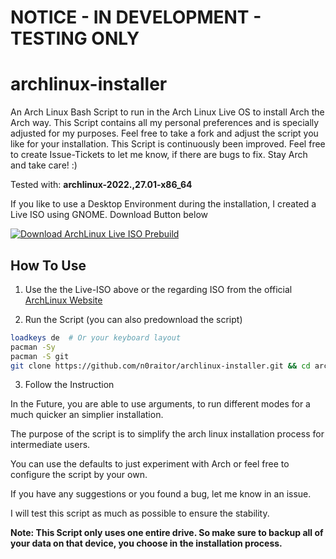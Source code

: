 # NOTICE - IN DEVELOPMENT - TESTING ONLY

# archlinux-installer
An Arch Linux Bash Script to run in the Arch Linux Live OS to install Arch the Arch way. This Script contains all my personal preferences and is specially adjusted for my purposes. Feel free to take a fork and adjust the script you like for your installation. This Script is continuously been improved. Feel free to create Issue-Tickets to let me know, if there are bugs to fix. Stay Arch and take care! :)

Tested with: **archlinux-2022.,27.01-x86_64**

If you like to use a Desktop Environment during the installation, I created a Live ISO using GNOME. Download Button below

[![Download ArchLinux Live ISO Prebuild](https://a.fsdn.com/con/app/sf-download-button)](https://sourceforge.net/projects/archlinux-live-iso-prebuild/files/latest/download)

## How To Use

1. Use the the Live-ISO above or the regarding ISO from the official [ArchLinux Website](https://archlinux.org/download/)

2. Run the Script (you can also predownload the script)
```bash
loadkeys de  # Or your keyboard layout
pacman -Sy
pacman -S git
git clone https://github.com/n0raitor/archlinux-installer.git && cd archlinux-installer && chmod +x install-archlinux.sh && ./install-archlinux.sh
```

3. Follow the Instruction

In the Future, you are able to use arguments, to run different modes for a much quicker an simplier installation.

The purpose of the script is to simplify the arch linux installation process for intermediate users.

You can use the defaults to just experiment with Arch or feel free to configure the script by your own.

If you have any suggestions or you found a bug, let me know in an issue.

I will test this script as much as possible to ensure the stability.

**Note: This Script only uses one entire drive. So make sure to backup all of your data on that device, you choose in the installation process.**


